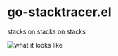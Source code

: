 go-stacktracer.el
=================

stacks on stacks on stacks

![what it looks like](http://i.imgur.com/JXhRieX.png)
